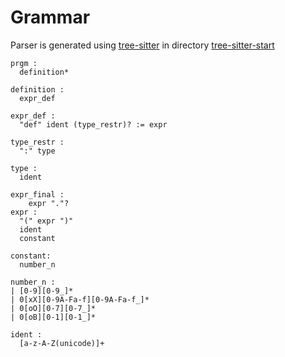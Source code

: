 # Grammar

Parser is generated using [tree-sitter](https://tree-sitter.github.io/tree-sitter/)
in directory
[tree-sitter-start](../tree-sitter-start)
```
prgm :
  definition*

definition :
  expr_def

expr_def :
  "def" ident (type_restr)? := expr

type_restr :
  ":" type

type :
  ident

expr_final :
    expr "."?
expr :
  "(" expr ")"
  ident
  constant

constant:
  number_n

number_n :
| [0-9][0-9_]*
| 0[xX][0-9A-Fa-f][0-9A-Fa-f_]*
| 0[oO][0-7][0-7_]*
| 0[oB][0-1][0-1_]*

ident :
  [a-z-A-Z(unicode)]+
```
